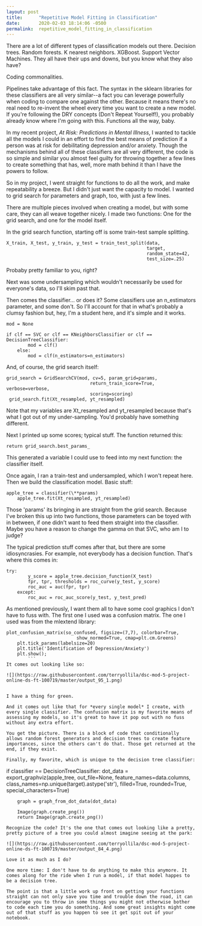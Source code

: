 ```yaml
---
layout: post
title:      "Repetitive Model Fitting in Classification"
date:       2020-02-03 18:14:06 -0500
permalink:  repetitive_model_fitting_in_classification
---
```



There are a lot of different types of classification models out there. Decision trees. Random forests. K nearest neighbors. XGBoost. Support Vector Machines. They all have their ups and downs, but you know what they also have? 

Coding commonalities. 

Pipelines take advantage of this fact. The syntax in the sklearn libraries for these classifiers are all very similar--a fact you can leverage powerfully when coding to compare one against the other. Because it means there's no real need to re-invent the wheel every time you want to create a new model. If you're following the DRY concepts (Don't Repeat Yourself!), you probably already know where I'm going with this. Functions all the way, baby. 

In my recent project, *At Risk: Predictions in Mental Illness*, I wanted to tackle all the models I could in an effort to find the best means of prediction if a person was at risk for debilitating depression and/or anxiety. Though the mechanisms behind all of these classifiers are all very different, the code is so simple and similar you almost feel guilty for throwing together a few lines to create something that has, well, more math behind it than I have the powers to follow.

So in my project, I went straight for functions to do all the work, and make repeatability a breeze. But I didn't just want the capacity to model. I wanted to grid search for parameters and graph, too, with just a few lines. 

There are multiple pieces involved when creating a model, but with some care, they can all weave together nicely. I made two functions: One for the grid search, and one for the model itself. 

In the grid search function, starting off  is some train-test sample splitting.

```
X_train, X_test, y_train, y_test = train_test_split(data, 
                                                    target,
                                                    random_state=42,
                                                    test_size=.25)
```																										
Probaby pretty familiar to you, right?

Next was some undersampling which wouldn't necessarily be used for everyone's data, so I'll skim past that.

Then comes the classifier... or does it? Some classifiers use an n_estimators parameter, and some don't. So I'll account for that in what's probably a clumsy fashion but, hey, I'm a student here, and it's simple and it works.

```
mod = None

if clf == SVC or clf == KNeighborsClassifier or clf == DecisionTreeClassifier:
        mod = clf()
    else:
        mod = clf(n_estimators=n_estimators)
```
And, of course, the grid search itself:
```
grid_search = GridSearchCV(mod, cv=5, param_grid=params,
                               return_train_score=True, verbose=verbose,
                               scoring=scoring)
 grid_search.fit(Xt_resampled, yt_resampled)
 ```
Note that my variables are Xt_resampled and yt_resampled because that's what I got out of my under-sampling. You'd probably have something different.

Next I printed up some scores; typical stuff. The function returned this:

`return grid_search.best_params_`

This generated a variable I could use to feed into my next function: the classifier itself.

Once again, I ran a train-test and undersampled, which I won't repeat here. Then we build the classification model. Basic stuff:

```
apple_tree = classifier(\**params)
    apple_tree.fit(Xt_resampled, yt_resampled)
```
Those 'params' its bringing in are straight from the grid search. Because I've broken this up into two functions, those parameters can be toyed with in between, if one didn't want to feed them straight into the classifier. Maybe you have a reason to change the gamma on that SVC, who am I to judge?

The typical prediction stuff comes after that, but there are some idiosyncrasies. For example, not everybody has a decision function. That's where this comes in:

```
try:
        y_score = apple_tree.decision_function(X_test)
        fpr, tpr, thresholds = roc_curve(y_test, y_score)
        roc_auc = auc(fpr, tpr)
    except:
        roc_auc = roc_auc_score(y_test, y_test_pred)
```
As mentioned previously, I want them all to have some cool graphics I don't have to fuss with. The first one I used was a confusion matrix. The one I used was from the mlextend library:
	
```
plot_confusion_matrix(so_confused, figsize=(7,7), colorbar=True,
                          show_normed=True, cmap=plt.cm.Greens)
    plt.tick_params(labelsize=20)
    plt.title('Identification of Depression/Anxiety')
    plt.show();
		```
It comes out looking like so:
	
![](https://raw.githubusercontent.com/terryollila/dsc-mod-5-project-online-ds-ft-100719/master/output_95_1.png)
	
	
I have a thing for green.

And it comes out like that for *every single model* I create, with every single classifier. The confusion matrix is my favorite means of assessing my models, so it's great to have it pop out with no fuss without any extra effort.

You get the picture. There is a block of code that conditionally allows random forest generators and decision trees to create feature importances, since the others can't do that. Those get returned at the end, if they exist.

Finally, my favorite, which is unique to the decision tree classifier:

```
if classifier == DecisionTreeClassifier:
        dot_data = export_graphviz(apple_tree, out_file=None, 
                                   feature_names=data.columns, 
                                   class_names=np.unique(target).astype('str'), 
                                   filled=True, rounded=True, 
                                   special_characters=True)

        graph = graph_from_dot_data(dot_data)  
				
        Image(graph.create_png()) 
        return Image(graph.create_png()) 
```			
Recognize the code? It's the one that comes out looking like a pretty, pretty picture of a tree you could almost imagine seeing at the park:

![](https://raw.githubusercontent.com/terryollila/dsc-mod-5-project-online-ds-ft-100719/master/output_84_4.png)

Love it as much as I do?

One more time: I don't have to do anything to make this anymore. It comes along for the ride when I run a model, if that model happes to be a decision tree.

The point is that a little work up front on getting your functions straight can not only save you time and trouble down the road, it can encourage you to throw in some things you might not otherwise bother to code each time you do something. And some great insights might come out of that stuff as you happen to see it get spit out of your notebook.
